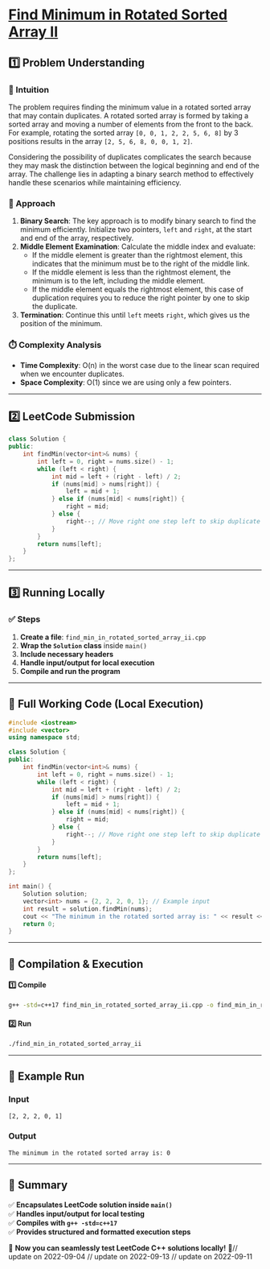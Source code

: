 # **[Find Minimum in Rotated Sorted Array II](https://leetcode.com/problems/find-minimum-in-rotated-sorted-array-ii/description/)**  

## **1️⃣ Problem Understanding**  
### **📌 Intuition**  
The problem requires finding the minimum value in a rotated sorted array that may contain duplicates. A rotated sorted array is formed by taking a sorted array and moving a number of elements from the front to the back. For example, rotating the sorted array `[0, 0, 1, 2, 2, 5, 6, 8]` by 3 positions results in the array `[2, 5, 6, 8, 0, 0, 1, 2]`.

Considering the possibility of duplicates complicates the search because they may mask the distinction between the logical beginning and end of the array. The challenge lies in adapting a binary search method to effectively handle these scenarios while maintaining efficiency.

### **🚀 Approach**  
1. **Binary Search**: The key approach is to modify binary search to find the minimum efficiently. Initialize two pointers, `left` and `right`, at the start and end of the array, respectively.
2. **Middle Element Examination**: Calculate the middle index and evaluate:
    - If the middle element is greater than the rightmost element, this indicates that the minimum must be to the right of the middle link.
    - If the middle element is less than the rightmost element, the minimum is to the left, including the middle element.
    - If the middle element equals the rightmost element, this case of duplication requires you to reduce the right pointer by one to skip the duplicate.
3. **Termination**: Continue this until `left` meets `right`, which gives us the position of the minimum.

### **⏱️ Complexity Analysis**  
- **Time Complexity**: O(n) in the worst case due to the linear scan required when we encounter duplicates.
- **Space Complexity**: O(1) since we are using only a few pointers.

---  

## **2️⃣ LeetCode Submission**  
```cpp
class Solution {
public:
    int findMin(vector<int>& nums) {
        int left = 0, right = nums.size() - 1;
        while (left < right) {
            int mid = left + (right - left) / 2;
            if (nums[mid] > nums[right]) {
                left = mid + 1;
            } else if (nums[mid] < nums[right]) {
                right = mid;
            } else {
                right--; // Move right one step left to skip duplicate
            }
        }
        return nums[left];
    }
};
```  

---  

## **3️⃣ Running Locally**  
### **✅ Steps**  
1. **Create a file**: `find_min_in_rotated_sorted_array_ii.cpp`  
2. **Wrap the `Solution` class** inside `main()`  
3. **Include necessary headers**  
4. **Handle input/output for local execution**  
5. **Compile and run the program**  

---  

## **📝 Full Working Code (Local Execution)**  
```cpp
#include <iostream>
#include <vector>
using namespace std;

class Solution {
public:
    int findMin(vector<int>& nums) {
        int left = 0, right = nums.size() - 1;
        while (left < right) {
            int mid = left + (right - left) / 2;
            if (nums[mid] > nums[right]) {
                left = mid + 1;
            } else if (nums[mid] < nums[right]) {
                right = mid;
            } else {
                right--; // Move right one step left to skip duplicate
            }
        }
        return nums[left];
    }
};

int main() {
    Solution solution;
    vector<int> nums = {2, 2, 2, 0, 1}; // Example input
    int result = solution.findMin(nums);
    cout << "The minimum in the rotated sorted array is: " << result << endl; // Expected output: 0
    return 0;
}
```  

---  

## **🔧 Compilation & Execution**  
#### **1️⃣ Compile**  
```bash
g++ -std=c++17 find_min_in_rotated_sorted_array_ii.cpp -o find_min_in_rotated_sorted_array_ii
```  

#### **2️⃣ Run**  
```bash
./find_min_in_rotated_sorted_array_ii
```  

---  

## **🎯 Example Run**  
### **Input**  
```
[2, 2, 2, 0, 1]
```  
### **Output**  
```
The minimum in the rotated sorted array is: 0
```  

---  

## **📌 Summary**  
✅ **Encapsulates LeetCode solution inside `main()`**  
✅ **Handles input/output for local testing**  
✅ **Compiles with `g++ -std=c++17`**  
✅ **Provides structured and formatted execution steps**  

🚀 **Now you can seamlessly test LeetCode C++ solutions locally!** 🚀// update on 2022-09-04
// update on 2022-09-13
// update on 2022-09-11
